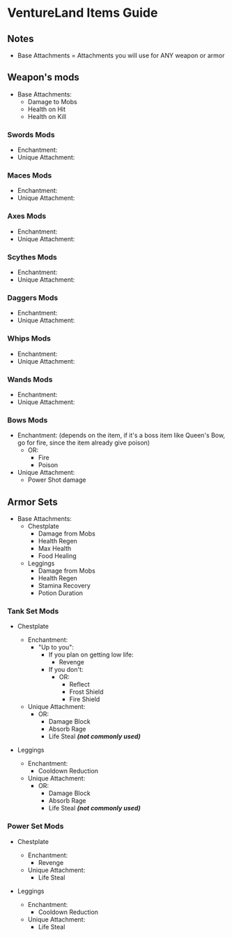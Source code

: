 # VentureLand Items Guide

## Notes

- Base Attachments = Attachments you will use for ANY weapon or armor

## Weapon's mods

- Base Attachments:
  - Damage to Mobs
  - Health on Hit
  - Health on Kill

### Swords Mods

- Enchantment:
- Unique Attachment:

### Maces Mods

- Enchantment:
- Unique Attachment:

### Axes Mods

- Enchantment:
- Unique Attachment:

### Scythes Mods

- Enchantment:
- Unique Attachment:

### Daggers Mods

- Enchantment:
- Unique Attachment:

### Whips Mods

- Enchantment:
- Unique Attachment:

### Wands Mods

- Enchantment:
- Unique Attachment:

### Bows Mods

- Enchantment:
    (depends on the item, if it's a boss item like Queen's Bow, go for fire, since the item already give poison)
  - OR:
    - Fire
    - Poison
- Unique Attachment:
  - Power Shot damage

## Armor Sets

- Base Attachments:
  - Chestplate
    - Damage from Mobs
    - Health Regen
    - Max Health
    - Food Healing
  - Leggings
    - Damage from Mobs
    - Health Regen
    - Stamina Recovery
    - Potion Duration

### Tank Set Mods

- Chestplate
  - Enchantment:
    - "Up to you":
      - If you plan on getting low life:
        - Revenge
      - If you don't:
        - OR:
          - Reflect
          - Frost Shield
          - Fire Shield
  - Unique Attachment:
    - OR:
      - Damage Block
      - Absorb Rage
      - Life Steal ***(not commonly used)***

- Leggings
  - Enchantment:
    - Cooldown Reduction
  - Unique Attachment:
    - OR:
      - Damage Block
      - Absorb Rage
      - Life Steal ***(not commonly used)***

### Power Set Mods

- Chestplate
  - Enchantment:
    - Revenge
  - Unique Attachment:
    - Life Steal

- Leggings
  - Enchantment:
    - Cooldown Reduction
  - Unique Attachment:
    - Life Steal
